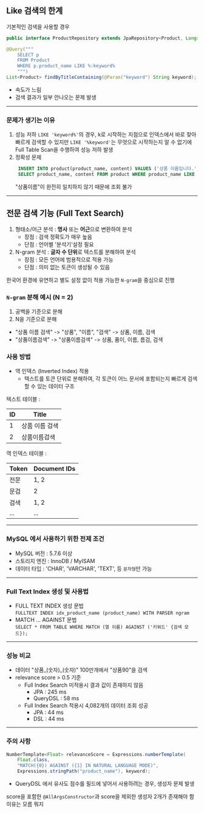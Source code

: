 ## Like 검색의 한계

기본적인 검색을 사용할 경우  
```java
public interface ProductRepository extends JpaRepository<Product, Long>

@Query("""
    SELECT p
    FROM Product
    WHERE p.product_name LIKE %:keyword%
    """)
List<Product> findByTitleContaining(@Param("keyword") String keyword);
```
- 속도가 느림
- 검색 결과가 일부 안나오는 문제 발생

--- 

### 문제가 생기는 이유
1. 성능 저하
   `LIKE 'keyword%'`의 경우, k로 시작하는 지점으로 인덱스에서 바로 찾아 빠르게 검색할 수 있지만 `LIKE '%keyword'`는 무엇으로 시작하는지 알 수 없기에 Full Table Scan을 수행하여 성능 저하 발생
2. 정확성 문제  
   ```sql
    INSERT INTO product(product_name, content) VALUES ('상품 이름입니다.', '상품이름 찾아주세요');
    SELECT product_name, content FROM product WHERE product_name LIKE '%상품이름%';   
    ```
   "상품이름"이 완전히 일치하지 않기 때문에 조회 불가

---

## 전문 검색 기능 (Full Text Search)

1. 형태소/어근 분석 : **명사** 또는 **어근**으로 변환하여 분석  
   - 장점 : 검색 정확도가 매우 높음
   - 단점 : 언어별 '분석기'설정 필요
2. N-gram 분석 : **글자 수 단위**로 텍스트를 분해하여 분석  
   - 장점 : 모든 언어에 범용적으로 적용 가능
   - 단점 : 의미 없는 토큰이 생성될 수 있음

한국어 환경에 유연하고 별도 설정 없이 적용 가능한 `N-gram`을 중심으로 진행  

### `N-gram` 분해 예시 (N = 2)

1. 공백을 기준으로 분해
2. N을 기준으로 분해  

- "상품 이름 검색" -> "상품", "이름", "검색" -> 상품, 이름, 검색  
- "상품이름검색" -> "상품이름검색" -> 상품, 품이, 이름, 름검, 검색

### 사용 방법  
- 역 인덱스 (Inverted Index) 적용
  - 텍스트를 토큰 단위로 분해하여, 각 토큰이 어느 문서에 포함되는지 빠르게 검색할 수 있는 데이터 구조

텍스트 테이블 : 

| ID | Title    |
|----|----------|
| 1  | 상품 이름 검색 |
| 2  | 상품이름검색   |

역 인덱스 테이블 :

| Token | Document IDs |
|-------|--------------|
| 전문    | 1, 2         |
| 문검    | 2            |
| 검색    | 1, 2         |
| ...   | ...          |

---

### MySQL 에서 사용하기 위한 전제 조건

- MySQL 버전 : 5.7.6 이상
- 스토리지 엔진 : InnoDB / MyISAM
- 데이터 타입 : 'CHAR', 'VARCHAR', 'TEXT', 등 `문자형`만 가능

---

### Full Text Index 생성 및 사용법

- FULL TEXT INDEX 생성 문법  
  `FULLTEXT INDEX idx_product_name (product_name) WITH PARSER ngram`
- MATCH ... AGAINST 문법  
  `SELECT * FROM TABLE WHERE MATCH (열 이름) AGAINST ('키워드' {검색 모드});`

--- 

### 성능 비교

- 데이터 "상품_(숫자)_(숫자)" 100만개에서 "상품90"을 검색
- relevance score > 0.5 기준
  - Full Index Search 미적용시 결과 값이 존재하지 않음
    - JPA : 245 ms
    - QueryDSL : 58 ms
  - Full Index Search 적용시 4,082개의 데이터 조회 성공
    - JPA : 44 ms
    - DSL : 44 ms

---

### 주의 사항

```java
NumberTemplate<Float> relevanceScore = Expressions.numberTemplate(
    Float.class,
    "MATCH({0}) AGAINST ({1} IN NATURAL LANGUAGE MODE)",
    Expressions.stringPath("product_name"), keyword);
```

- QueryDSL 에서 유사도 점수를 필드에 넣어서 사용하려는 경우, 생성자 문제 발생

score을 포함한 `@AllArgsConstructor`과 score을 제외한 생성자 2개가 존재해야 함  
이유는 모름 뭐지

